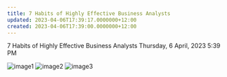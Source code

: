 ```yaml
---
title: 7 Habits of Highly Effective Business Analysts
updated: 2023-04-06T17:39:17.0000000+12:00
created: 2023-04-06T17:39:00.0000000+12:00
---
```


7 Habits of Highly Effective Business Analysts
Thursday, 6 April, 2023
5:39 PM

![image1](../../../../resources/fda2318129dc4af8b5e449b969959eee.png)
![image2](../../../../resources/0fc77a27dfa54882a1cb0c1d4a494c3d.png)
![image3](../../../../resources/830a638a12d4465a85f9fc643de8bd57.png)
